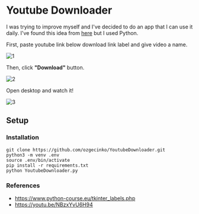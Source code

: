 # Youtube Downloader
I was trying to improve myself and I've decided to do an app that I can use it daily.
I've found this idea from [here](https://www.geeksforgeeks.org/project-idea-automatic-youtube-playlist-downloader/)
but I used Python. 

First, paste youtube link below download link label and give video a name.

![1](https://user-images.githubusercontent.com/58422765/112445750-89033e00-8d60-11eb-9e18-6b751b95ac6c.PNG)

Then, click **"Download"** button.

![2](https://user-images.githubusercontent.com/58422765/112445796-93253c80-8d60-11eb-85f5-9cc89b9084e1.PNG)

Open desktop and watch it!

![3](https://user-images.githubusercontent.com/58422765/112445825-9a4c4a80-8d60-11eb-9a2b-190e29beaa96.PNG)


## Setup 
### Installation
```
git clone https://github.com/ozgecinko/YoutubeDownloader.git
python3 -m venv .env
source .env/bin/activate
pip install -r requirements.txt
python YoutubeDownloader.py
```


### References
* https://www.python-course.eu/tkinter_labels.php
* https://youtu.be/NBzxYvU6H94
